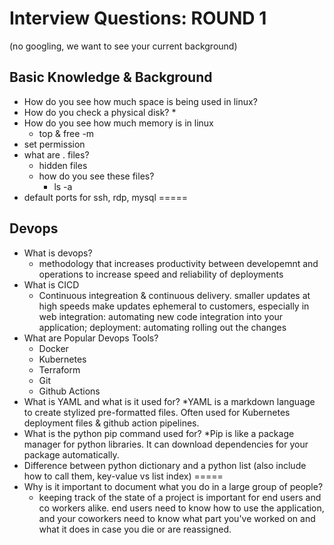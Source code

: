 # Interview Questions: ROUND 1
(no googling, we want to see your current background)
## Basic Knowledge & Background
* How do you see how much space is being used in linux?
* How do you check a physical disk?
	* 
* How do you see how much memory is in linux
	* top & free -m
* set permission 
* what are . files?
	* hidden files 
	* how do you see these files? 
		* ls -a
* default ports for ssh, rdp, mysql
=====
## Devops
* What is devops?
	* methodology that increases productivity between developemnt and operations to increase speed and reliability of deployments
* What is CICD
	* Continuous integreation & continuous delivery. smaller updates at high speeds make updates ephemeral to customers, especially in web
	integration: automating new code integration into your application; deployment: automating rolling out the changes
* What are Popular Devops Tools?
	* Docker
	* Kubernetes
	* Terraform
	* Git
	* Github Actions
* What is YAML and what is it used for?
	*YAML is a markdown language to create stylized pre-formatted files. Often used for Kubernetes deployment files & github action pipelines.
* What is the python pip command used for?
	*Pip is like a package manager for python libraries. It can download dependencies for your package automatically. 
* Difference between python dictionary and a python list (also include how to call them, key-value vs list index)
=====
* Why is it important to document what you do in a large group of people?
	* keeping track of the state of a project is important for end users and co workers alike. end users need to know how to use the application, and your coworkers need to know what part you've worked on and what it does in case you die or are reassigned. 
